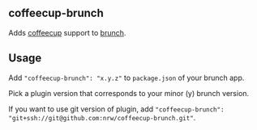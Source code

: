 ## coffeecup-brunch
Adds [coffeecup](https://github.com/gradus/coffeecup) support to
[brunch](http://brunch.io).

## Usage
Add `"coffeecup-brunch": "x.y.z"` to `package.json` of your brunch app.

Pick a plugin version that corresponds to your minor (y) brunch version.

If you want to use git version of plugin, add
`"coffeecup-brunch": "git+ssh://git@github.com:nrw/coffeecup-brunch.git"`.
